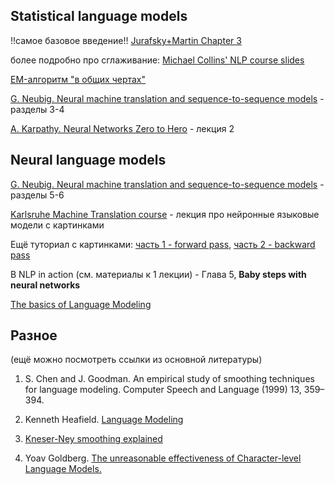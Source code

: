 ## Statistical language models
!!самое базовое введение!! [Jurafsky+Martin Chapter 3](https://web.stanford.edu/~jurafsky/slp3/3.pdf)

более подробно про сглаживание: [Michael Collins' NLP course slides](http://www.cs.columbia.edu/~mcollins/lm-spring2013.pdf)

[EM-алгоритм "в общих чертах"](https://habr.com/ru/post/501850/)

[G. Neubig. Neural machine translation and sequence-to-sequence models](https://arxiv.org/pdf/1703.01619.pdf) - разделы 3-4

[A. Karpathy. Neural Networks Zero to Hero](https://github.com/karpathy/nn-zero-to-hero) - лекция 2


## Neural language models
[G. Neubig. Neural machine translation and sequence-to-sequence models](https://arxiv.org/pdf/1703.01619.pdf) - разделы 5-6

[Karlsruhe Machine Translation course](https://www.coursera.org/lecture/machinetranslation/feed-foward-neural-network-language-model-2NSTS) - лекция про нейронные языковые модели с картинками

Ещё туториал с картинками: [часть 1 - forward pass](https://medium.com/@SauceCat/forward-propagation-for-feed-forward-networks-ac8fcb6bdd60), [часть 2 - backward pass](https://towardsdatascience.com/backward-propagation-for-feed-forward-networks-afdf9d038d21)

В NLP in action (см. материалы к 1 лекции) - Глава 5, **Baby steps with neural networks**

[The basics of Language Modeling](https://medium.com/@antonio.lopardo/the-basics-of-language-modeling-1c8832f21079)

## Разное

(ещё можно посмотреть ссылки из основной литературы)

1. S. Chen and J. Goodman. An empirical study of smoothing techniques for language modeling.
Computer Speech and Language (1999) 13, 359–394.

2.  Kenneth Heafield. [Language Modeling](http://ufal.mff.cuni.cz/mtm15/files/09-language-modelling-kenneth-heafield.pdf)

3. [Kneser-Ney smoothing explained](http://www.foldl.me/2014/kneser-ney-smoothing/)

4. Yoav Goldberg. [The unreasonable effectiveness of Character-level Language Models.](https://nbviewer.jupyter.org/gist/yoavg/d76121dfde2618422139)
